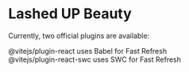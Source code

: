 # Lashed UP Beauty

Currently, two official plugins are available:

@vitejs/plugin-react uses Babel for Fast Refresh</br>
@vitejs/plugin-react-swc uses SWC for Fast Refresh